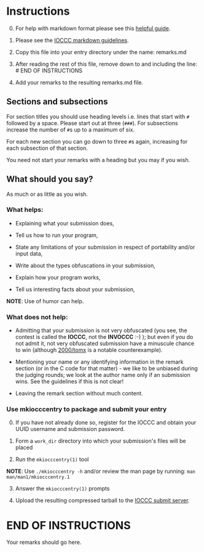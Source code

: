 # Instructions

0.  For help with markdown format please see this [helpful guide](https://www.markdownguide.org/basic-syntax/).

1.  Please see the [IOCCC markdown guidelines](https://www.isthe.com/markdown.html).

2.  Copy this file into your entry directory under the name: remarks.md

3.  After reading the rest of this file, remove down to and including the line: # END OF INSTRUCTIONS

4.  Add your remarks to the resulting remarks.md file.


## Sections and subsections

For section titles you should use heading levels i.e. lines that start with `#`
followed by a space. Please start out at three (`###`). For subsections increase
the number of `#`s up to a maximum of six.

For each new section you can go down to three `#`s again, increasing for each
subsection of that section.

You need not start your remarks with a heading but you may if you wish.


## What should you say?

As much or as little as you wish.


### What helps:

- Explaining what your submission does,

- Tell us how to run your program,

- State any limitations of your submission in respect of portability and/or input data,

- Write about the types obfuscations in your submission,

- Explain how your program works,

- Tell us interesting facts about your submission,

**NOTE**: Use of humor can help.


### What does not help:

- Admitting that your submission is not very obfuscated (you see, the contest is
called the **IOCCC**, not the **INVOCCC** :-) ); but even if you do not admit
it, not very obfuscated submission have a minuscule chance to win (although
[2000/tomx](https://github.com/ioccc-src/temp-test-ioccc/tree/master/years.html#2000_tomx)
is a notable counterexample).

- Mentioning your name or any identifying information in the remark section (or
in the C code for that matter) - we like to be unbiased during the judging
rounds; we look at the author name only if an submission wins. See the guidelines if
this is not clear!

- Leaving the remark section without much content.


### Use mkiocccentry to package and submit your entry

0. If you have not already done so, register for the IOCCC and obtain your UUID username and submission password.

1. Form a `work_dir` directory into which your submission's files will be placed

2. Run the `mkiocccentry(1)` tool

**NOTE**: Use `./mkiocccentry -h` and/or review the man page by running: `man man/man1/mkiocccentry.1`

3. Answer the `mkiocccentry(1)` prompts

4. Upload the resulting compressed tarball to the [IOCCC submit server](https://submit.ioccc.org).


# END OF INSTRUCTIONS

Your remarks should go here.
